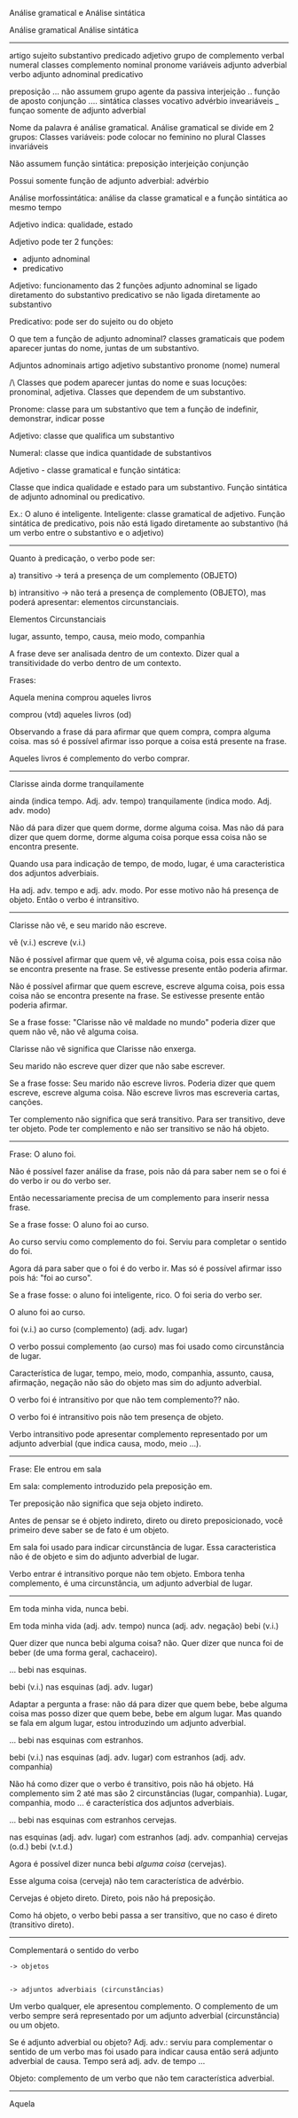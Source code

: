 Análise gramatical e Análise sintática

Análise gramatical					Análise sintática
------------------					-----------------
artigo							sujeito
substantivo						predicado
adjetivo	     grupo de 				complemento verbal
numeral		     classes				complemento nominal
pronome		     variáveis				adjunto adverbial
verbo							adjunto adnominal
							predicativo

preposição ... não assumem	grupo			agente da passiva
interjeição .. função         	de              	aposto
conjunção .... sintática	classes			vocativo
advérbio 			inveariáveis
        \_ funçao 
           somente de 
	   adjunto adverbial


Nome da palavra é análise gramatical.
Análise gramatical se divide em 2 grupos:
  Classes variáveis: pode colocar no feminino no plural
  Classes invariáveis

Não assumem função sintática:
  preposição
  interjeição
  conjunção

Possui somente função de adjunto adverbial: advérbio

Análise morfossintática:
análise da classe gramatical e a
função sintática ao mesmo tempo

Adjetivo indica:
qualidade, estado

Adjetivo pode ter 2 funções:
- adjunto adnominal
- predicativo

Adjetivo: funcionamento das 2 funções
adjunto adnominal se ligado diretamento do substantivo
predicativo se não ligada diretamente ao substantivo

Predicativo:
pode ser do sujeito ou do objeto

O que tem a função de adjunto adnominal?
classes gramaticais que podem aparecer
juntas do nome, juntas de um substantivo.


Adjuntos adnominais
artigo		        adjetivo
	  substantivo
pronome	    (nome)	numeral

/\ Classes que podem aparecer juntas do nome
e suas locuções: pronominal, adjetiva.
Classes que dependem de um substantivo.

Pronome:
classe para um substantivo que tem a
função de indefinir, demonstrar,
indicar posse

Adjetivo:
classe que qualifica um substantivo

Numeral:
classe que indica quantidade de substantivos



Adjetivo - classe gramatical e função sintática:

Classe que indica qualidade e estado para um substantivo.
Função sintática de adjunto adnominal ou predicativo.

Ex.:
O aluno é inteligente.
Inteligente:
classe gramatical de adjetivo.
Função sintática de predicativo, pois não está ligado diretamente ao substantivo
(há um verbo entre o substantivo e o adjetivo)


-----------------------

Quanto à predicação, o verbo pode ser:

a) transitivo -> terá a presença de um complemento (OBJETO)

b) intransitivo -> não terá a presença de complemento (OBJETO),
		               mas poderá apresentar: elementos circunstanciais.

Elementos Circunstanciais

lugar, assunto, tempo, causa, meio   modo, companhia


A frase deve ser analisada dentro de um contexto.
Dizer qual a transitividade do verbo dentro de um contexto.

Frases:

Aquela menina comprou aqueles livros

comprou (vtd)
aqueles livros (od)

Observando a frase dá para afirmar que quem compra, compra alguma coisa.
  mas só é possível afirmar isso porque a coisa está presente na frase.

Aqueles livros é complemento do verbo comprar.

-----------------------

Clarisse ainda dorme tranquilamente

ainda (indica tempo. Adj. adv. tempo)
tranquilamente (indica modo. Adj. adv. modo)

Não dá para dizer que quem dorme, dorme alguma coisa.
Mas não dá para dizer que quem dorme, dorme alguma coisa
porque essa coisa não se encontra presente.

Quando usa para indicação de tempo, de modo, lugar, é uma
caracteristica dos adjuntos adverbiais.

Ha adj. adv. tempo e adj. adv. modo. Por esse
motivo não há presença de objeto. Então o verbo
é intransitivo.

-----------------------

Clarisse não vê, e seu marido não escreve.

vê (v.i.)
escreve (v.i.)

Não é possível afirmar que quem vê, vê alguma coisa, pois
essa coisa não se encontra presente na frase. Se estivesse
presente então poderia afirmar.

Não é possível afirmar que quem escreve, escreve alguma coisa, pois
essa coisa não se encontra presente na frase. Se estivesse presente
então poderia afirmar.

Se a frase fosse: "Clarisse não vê maldade no mundo" poderia
dizer que quem não vê, não vê alguma coisa.

Clarisse não vê significa que Clarisse não enxerga.

Seu marido não escreve quer dizer que não sabe escrever.

Se a frase fosse: Seu marido não escreve livros. Poderia
dizer que quem escreve, escreve alguma coisa.
Não escreve livros mas escreveria cartas, canções.

Ter complemento não significa que será transitivo.
Para ser transitivo, deve ter objeto.
Pode ter complemento e não ser transitivo se não há
objeto.

-----------------------

Frase: O aluno foi.

Não é possível fazer análise da frase, pois
não dá para saber nem se o foi é do verbo ir ou
do verbo ser.

Então necessariamente precisa de um complemento
para inserir nessa frase.

Se a frase fosse: O aluno foi ao curso.

Ao curso serviu como complemento do foi.
Serviu para completar o sentido do foi.

Agora dá para saber que o foi é do verbo ir.
Mas só é possível afirmar isso pois há: "foi ao curso".

Se a frase fosse: o aluno foi inteligente, rico.
O foi seria do verbo ser.

O aluno foi   ao curso.

foi (v.i.)
ao curso (complemento) (adj. adv. lugar)

O verbo possui complemento (ao curso) mas
foi usado como circunstância de lugar.

Característica de lugar, tempo, meio, modo,
companhia, assunto, causa, afirmação, negação
não são do objeto mas sim do adjunto adverbial.

O verbo foi é intransitivo por que não tem complemento?? não.

O verbo foi é intransitivo pois não tem presença de objeto.

Verbo intransitivo pode apresentar complemento representado
por um adjunto adverbial (que indica causa, modo, meio ...).

-----------------------

Frase: Ele entrou em sala

Em sala: complemento introduzido pela preposição em.

Ter preposição não significa que seja objeto indireto.

Antes de pensar se é objeto indireto, direto ou direto
preposicionado, você primeiro deve saber se de fato é
um objeto.

Em sala foi usado para indicar circunstância de lugar.
Essa caracteristica não é de objeto e sim do adjunto
adverbial de lugar.

Verbo entrar é intransitivo porque não tem objeto.
Embora tenha complemento, é uma circunstância, um
adjunto adverbial de lugar.

-----------------------

Em toda minha vida, nunca bebi.

Em toda minha vida (adj. adv. tempo)
nunca (adj. adv. negação)
bebi (v.i.)

Quer dizer que nunca bebi alguma coisa? não.
Quer dizer que nunca foi de beber (de uma
forma geral, cachaceiro).

... bebi nas esquinas.

bebi (v.i.)
nas esquinas (adj. adv. lugar)

Adaptar a pergunta a frase: não dá para dizer
que quem bebe, bebe alguma coisa mas posso dizer 
que quem bebe, bebe em algum lugar.
Mas quando se fala em algum lugar, estou introduzindo
um adjunto adverbial.

...  bebi nas esquinas com estranhos.

bebi (v.i.)
nas esquinas (adj. adv. lugar)
com estranhos (adj. adv. companhia)

Não há como dizer que o verbo é transitivo, pois
não há objeto.
Há complemento sim 2 até mas são
2 circunstâncias (lugar, companhia). Lugar,
companhia, modo ... é característica dos
adjuntos adverbiais.

...  bebi nas esquinas com estranhos cervejas.

nas esquinas (adj. adv. lugar)
com estranhos (adj. adv. companhia)
cervejas (o.d.)
bebi (v.t.d.)

Agora é possível dizer nunca bebi *alguma coisa* (cervejas).

Esse alguma coisa (cerveja) não tem característica de advérbio.

Cervejas é objeto direto.
Direto, pois não há preposição.

Como há objeto, o verbo bebi passa a ser transitivo, que
no caso é direto (transitivo direto).

-----------------------

Complementará o sentido do verbo


  	-> objetos

  
  	-> adjuntos adverbiais (circunstâncias)


Um verbo qualquer, ele apresentou complemento.
O complemento de um verbo sempre será representado
por um adjunto adverbial (circunstância) ou um objeto.

Se é adjunto adverbial ou objeto?
Adj. adv.: serviu para complementar o sentido de um verbo
mas foi usado para indicar causa então será
adjunto adverbial de causa. Tempo será adj. adv. de tempo ...

Objeto: complemento de um verbo que não tem característica
adverbial.

-----------------------

Aquela 
